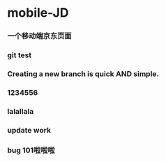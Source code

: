 # mobile-JD
### 一个移动端京东页面
### git test
### Creating a new branch is quick AND simple.
### 1234556
### lalallala
### update work
### bug 101啦啦啦